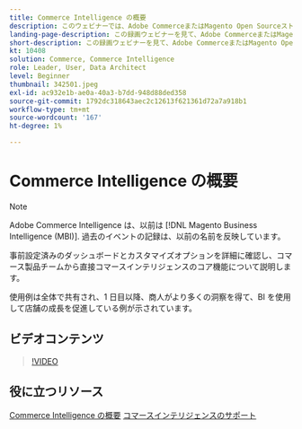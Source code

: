 ```yaml
---
title: Commerce Intelligence の概要
description: このウェビナーでは、Adobe CommerceまたはMagento Open Sourceストア向けの Commerce Intelligence のコア機能について説明します。
landing-page-description: この録画ウェビナーを見て、Adobe CommerceまたはMagento Open Sourceストア向けの Commerce Intelligence のコア機能について学びましょう。
short-description: この録画ウェビナーを見て、Adobe CommerceまたはMagento Open Sourceストア向けの Commerce Intelligence のコア機能について学びましょう。
kt: 10408
solution: Commerce, Commerce Intelligence
role: Leader, User, Data Architect
level: Beginner
thumbnail: 342501.jpeg
exl-id: ac932e1b-ae0a-40a3-b7dd-948d88ded358
source-git-commit: 1792dc318643aec2c12613f621361d72a7a918b1
workflow-type: tm+mt
source-wordcount: '167'
ht-degree: 1%

---
```


# Commerce Intelligence の概要

>[!NOTE]
>
>Adobe Commerce Intelligence は、以前は [!DNL Magento Business Intelligence (MBI)]. 過去のイベントの記録は、以前の名前を反映しています。

事前設定済みのダッシュボードとカスタマイズオプションを詳細に確認し、コマース製品チームから直接コマースインテリジェンスのコア機能について説明します。

使用例は全体で共有され、1 日目以降、商人がより多くの洞察を得て、BI を使用して店舗の成長を促進している例が示されています。

## ビデオコンテンツ

>[!VIDEO](https://video.tv.adobe.com/v/342501?quality=12&learn=on)

## 役に立つリソース

[Commerce Intelligence の概要](https://experienceleague.adobe.com/docs/commerce-business-intelligence/mbi/getting-started.html)
[コマースインテリジェンスのサポート](https://experienceleague.adobe.com/docs/commerce-knowledge-base/kb/troubleshooting/miscellaneous/mbi-service-policies.html)

